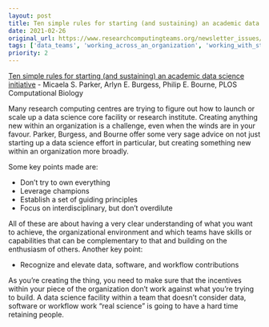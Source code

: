 ```yaml
---
layout: post
title: Ten simple rules for starting (and sustaining) an academic data science initiative - Micaela S. Parker, Arlyn E. Burgess, Philip E. Bourne, PLOS Computational Biology
date: 2021-02-26
original_url: https://www.researchcomputingteams.org/newsletter_issues/0063
tags: ['data_teams', 'working_across_an_organization', 'working_with_stakeholders', 'working_with_decision_makers']
priority: 2
---
```


<!-- markdownlint-disable MD033 -->
<!-- markdownlint-disable MD041 -->
<!-- markdownlint-disable MD049 -->

[Ten simple rules for starting (and sustaining) an academic data science initiative](https://journals.plos.org/ploscompbiol/article?id=10.1371/journal.pcbi.1008628) - Micaela S. Parker, Arlyn E. Burgess, Philip E. Bourne, PLOS Computational Biology

Many research computing centres are trying to figure out how to launch or scale up a data science core facility or research institute.  Creating anything new within an organization is a challenge, even when the winds are in your favour.  Parker, Burgess, and Bourne offer some very sage advice on not just starting up a data science effort in particular, but creating something new within an organization more broadly.

Some key points made are:


- Don’t try to own everything
- Leverage champions
- Establish a set of guiding principles
- Focus on interdisciplinary, but don’t overdilute

All of these are about having a very clear understanding of what you want to achieve, the organizational environment and which teams have skills or capabilities that can be complementary to that and building on the enthusiasm of others.  Another key point:


- Recognize and elevate data, software, and workflow contributions

As you’re creating the thing, you need to make sure that the incentives within your piece of the organization don’t work against what you’re trying to build.  A data science facility within a team that doesn’t consider data, software or workflow work “real science” is going to have a hard time retaining people.

